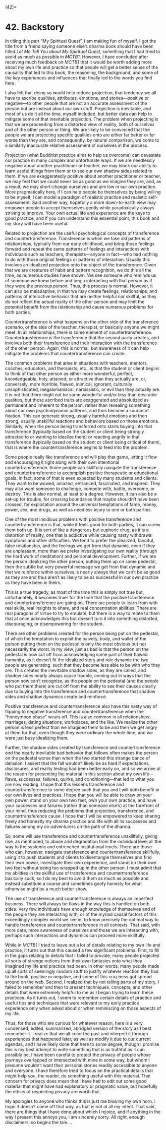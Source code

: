 

(42)=

# 42. Backstory



In titling this part “My Spiritual Quest”, I am making fun of myself. I got the title from a friend saying someone else’s dharma book should have been titled *Let Me Tell You about My Spiritual Quest*, something that I had tried to avoid as much as possible in *MCTB1*. However, I have concluded after receiving much feedback on *MCTB1* that it would be worth adding more about my own life and practice so that people will get a better sense of the causality that led to this book, the reasoning, the background, and some of the key experiences and influences that finally led to the words you find here.

I also felt that doing so would help reduce projection, that tendency we all have to ascribe qualities, attributes, emotions, and stories—positive or negative—to other people that are not an accurate assessment of the person but are instead about our own stuff. Projection is inevitable, and most of us do it all the time, myself included, but better data can help to mitigate some of that inevitable projection. The problem when projecting is that we are proceeding from a distorted view of reality, both of ourselves and of the other person or thing. We are likely to be convinced that the people we are projecting specific qualities onto are either far better or far worse than they are, and consequently, by natural comparison, we come to a similarly inaccurate relative assessment of ourselves in the process.

Projection (what Buddhist practice aims to help us overcome) can devastate our practice in many complex and unfortunate ways. If we are needlessly negative about another practitioner or teacher, we may block our ability to learn useful things from them or to see our own shadow sides related to them. If we are exaggeratedly positive about another practitioner or teacher, we may feel that we could never be as good as we imagine they are, and, as a result, we may short-change ourselves and aim low in our own practice. More pragmatically here, if I can help people be themselves by being willing to be myself, I can model a paradigm of realistic practice and realistic self-assessment. Said another way, hopefully a more down-to-earth view may empower people to accept themselves gently while paradoxically always striving to improve. Your own actual life and experience are the keys to good practice, and if you can understand this essential point, this book and my story will have been useful.

Related to projection are the useful psychological concepts of transference and countertransference. Transference is when we take old patterns of relationships, typically from our early childhood, and bring those feelings forward and repeat the same patterns of feelings and interactions with individuals such as teachers, therapists—anyone in fact—who had nothing to do with those original feelings or patterns of interaction. Usually this involves an idealized projection onto the object of the transference. Given that we are creatures of habit and pattern recognition, we do this all the time, as numerous studies have shown. We see someone who reminds us of someone we knew before and begin interacting with that person as if they were the previous person. Thus, this process is normal. However, it can also be maladaptive, in that we may create feelings, relationships, and patterns of interactive behavior that are neither helpful nor skillful, as they do not reflect the actual reality of the other person and may limit the potential benefit from the relationship and cause numerous problems for both parties.

Countertransference is what happens on the other side of the transference scenario, or the side of the teacher, therapist, or basically anyone we might meet. In all relationships, there is some element of countertransference. Countertransference is the transference that the second party creates, and involves both their transference and their interaction with the transference of the other person. Again, this is normal, but awareness of it can help mitigate the problems that countertransference can create.

The common problems that arise in situations with teachers, mentors, coaches, educators, and therapists, etc., is that the student or client begins to think of that other person as either more wonderful, perfect, knowledgeable, holy, attained, or attractive than they actually are, or, conversely, more horrible, flawed, inimical, ignorant, culturally unsophisticated, megalomaniacal, narcissistic, or evil than they actually are. It is not that there might not be some wonderful and/or less than desirable qualities, but these ascribed traits are exaggerated and absolutized as permanent and inherent to the person, rather than revealing something about our own psychodynamic patterns, and thus become a source of fixation. This can generate strong, usually harmful emotions and then strong, usually unskillful reactions and behaviors based on those emotions. Similarly, when the person being transferred onto starts buying into that transference (typically based on the student or client being strongly attracted to or wanting to idealize them) or reacting angrily to that transference (typically based on the student or client being critical of them), that is where the countertransference begins to feed into the problem.

Some people really like transference and will play that game, letting it flow and encouraging it right along with their own intentional countertransference. Some people can skillfully navigate the transference and countertransference to accomplish positive therapeutic or educational goals. In fact, some of that is even expected by many students and clients. They want to be wowed, amazed, entranced, fascinated, and inspired. They may also want someone to challenge, compete with, battle, overcome, or destroy. This is also normal, at least to a degree. However, it can also be a set-up for trouble, for crossing boundaries that maybe shouldn’t have been crossed, for exploitation around the universal temptations of fame, money, power, sex, and drugs, as well as needless injury to one or both parties.

One of the most insidious problems with positive transference and countertransference is that, while it feels good for both parties, it can screw them both up. It is sort of like a dangerous but euphoric drug, as it is a distortion of reality, one that is addictive while causing nasty withdrawal symptoms and other difficulties. We tend to prefer the idealized, fanciful, false relationship, and the feelings we get from that dynamic, even if they are unpleasant, more than we prefer investigating our own reality (through the hard work of meditation) and personal development. Further, if we are the person idealizing the other person, putting them up on some pedestal, then the subtle but very powerful message we get from that dynamic and that we reinforce within ourselves is nearly always that we can’t be as good as they are and thus aren’t as likely to be as successful in our own practice as they have been in theirs.

This is a true tragedy, as most of the time this is simply not true but, unfortunately, it becomes truer for the time that the positive transference and countertransference are going on. There are people to learn from with real skills, real insights to share, and real concentration abilities. There are real paragons of virtue to try to emulate, but there is a way to relate to them that at once acknowledges this but doesn’t turn it into something distorted, discouraging, or disempowering for the student.

There are other problems created for the person being put on the pedestal, of which the temptation to exploit the naivety, body, and wallet of the person putting them on the pedestal is only the most obvious but not necessarily the worst. In my view, just as bad is that the person on the pedestal is now cut off from acknowledging some part of their flawed humanity, as it doesn’t fit the idealized story and role dynamic the two people are generating, such that they become less able to be with who they are. This creates the inevitable shadow sides, as they are called, and shadow sides nearly always cause trouble, coming out in ways that the person now can’t recognize, as the people on the pedestal (and the people who put them there) are cut off from the ability to see their causes clearly due to buying into the transference and countertransference that shadow sides and shadow dynamics create and reinforce.

Positive transference and countertransference also have this nasty way of flipping to negative transference and countertransference when the “honeymoon phase” wears off. This is also common in all relationships: marriages, dating situations, workplaces, and the like. We realize the other person is less perfect than we imagined them to be and then we get angry at them for that, even though they were ordinary the whole time, and we were just busy idealizing them.

Further, the shadow sides created by transference and countertransference and the nearly inevitable bad behavior that follows often makes the person on the pedestal worse than when the two started this strange dance of delusion. I assert that the fall wouldn’t likely be as hard if expectations, disclosures, and reality testing had been better early on, and so we arrive at the reason for presenting the material in this section about my own life—flaws, successes, failures, quirks, and conditioning—that led to what you are now reading. I hope that this lessens transference and countertransference to some degree such that you and I will both benefit in our own lives and practices. I hope that you will be able to draw on your own power, stand on your own two feet, own your own practice, and have your successes and failures (rather than someone else’s) at the forefront of your mind, thus reducing the problems that projection, transference, and countertransference cause. I hope that I will be empowered to keep sharing freely and honestly my dharma practice and life with all its successes and failures among my co-adventurers on the path of the dharma.

So, some will use transference and countertransference unskillfully, giving rise, as mentioned, to abuse and degradation from the individual level all the way to the systemic and entrenched institutional levels. There are those who can, however, navigate transference and countertransference skillfully, using it to push students and clients to disentangle themselves and find their own power, investigate their own experience, and stand on their own two feet without being too wrapped up in the other person. I must admit that my abilities in the skillful use of transference and countertransference basically suck, so I do my best to avoid them as much as possible and instead substitute a coarse and sometimes goofy honesty for what otherwise might be a much better show.

The use of transference and countertransference is always an imperfect business. There will always be flaws in the way this is handled on both sides. Very few individuals have enough knowledge of themselves and of the people they are interacting with, or of the myriad causal factors of this exceedingly complex world we live in, to know precisely the optimal way to handle transference and countertransference in all contexts. That said, with more data, more awareness of ourselves and those we are interacting with, perhaps such interactions and dynamics can proceed more skillfully.

While in *MCTB1* I tried to leave out a lot of details relating to my own life and practice, it turns out that this caused a few significant problems. First, to fill in the gaps relating to details that I failed to provide, many people projected all sorts of strange notions from their own fantasies onto what they imagined my life and practice had been. In other words, many people made up all sorts of seemingly random stuff to justify whatever reaction they had to the book, positive or negative, and some of this craziness got spread around on the web. Second, I realized that by not telling parts of my story, I failed to remember and then to present techniques, concepts, and other details that were extremely helpful to me as I began trying to learn these practices. As it turns out, I seem to remember certain details of practice and useful tips and techniques that were relevant to my early practice experience only when asked about or when reminiscing on those aspects of my life.

Thus, for those who are curious for whatever reason, here is a very condensed, edited, summarized, abridged version of the story as I best remember it. I realize that we all color the past and interpret it through experiences that happened later, as well as modify it due to our current agendas, and I have likely done that here to some degree, though I promise this is my best attempt to write something that is as truthful as it can possibly be. I have been careful to protect the privacy of people whose journeys overlapped or intersected with mine in some way, but whom I presume wouldn’t want their personal stories readily accessible to anyone and everyone. I have therefore tried to focus on the practical details that might help you, the reader, do something useful with this material. That concern for privacy does mean that I have had to edit out some good material that might have had explanatory or pragmatic value, but hopefully the ethics of respecting privacy are worth that.

My apologies to anyone who thinks this is just me blowing my own horn. I hope it doesn’t come off that way, as that is not at all my intent. That said, there are things that I have done about which I rejoice, and if anything in the way I present this annoys you, I am sincerely sorry. All right, enough disclaimers: so begins the tale …